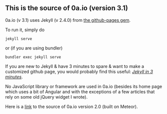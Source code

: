 ## This is the source of 0a.io (version 3.1)

0a.io (v 3.1) uses Jekyll (v 2.4.0) from [the github-pages gem](https://github.com/github/pages-gem).

To run it, simply do

```
jekyll serve
```

or (if you are using bundler)

```
bundler exec jekyll serve
```

If you are new to Jekyll & have 3 minutes to spare & want to make a customized github page, you would probably find this useful: *[Jekyll in 3 minutes](http://0a.io/Jekyll-in-3min-for-your-GitHub-page/)*.

No JavaScript library or framework are used in 0a.io (besides its home page which uses a bit of Angular and with the exceptions of a few articles that rely on some old jQuery widget I wrote).

Here is a [link](https://github.com/0a-/0a-2.0) to the source of 0a.io version 2.0 (built on Meteor).

